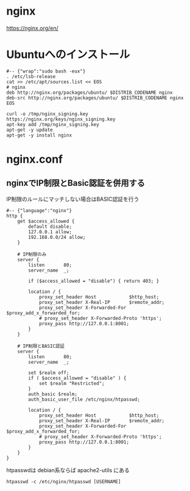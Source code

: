 # nginx

https://nginx.org/en/

# Ubuntuへのインストール

	#-- {"wrap":"sudo bash -eux"}
	. /etc/lsb-release
	cat >> /etc/apt/sources.list << EOS
	# nginx
	deb http://nginx.org/packages/ubuntu/ $DISTRIB_CODENAME nginx
	deb-src http://nginx.org/packages/ubuntu/ $DISTRIB_CODENAME nginx
	EOS

	curl -o /tmp/nginx_signing.key https://nginx.org/keys/nginx_signing.key
	apt-key add /tmp/nginx_signing.key
	apt-get -y update
	apt-get -y install nginx

# nginx.conf

## nginxでIP制限とBasic認証を併用する

IP制限のルールにマッチしない場合はBASIC認証を行う

	#-- {"language":"nginx"}
	http {
		get $access_allowed {
			default disable;
			127.0.0.1 allow;
			192.168.0.0/24 allow;	
		}
	
		# IP制限のみ
		server {
			listen       80;
			server_name  _;
	
			if ($access_allowed = "disable") { return 403; }
	
			location / {
				proxy_set_header Host            $http_host;
				proxy_set_header X-Real-IP       $remote_addr;
				proxy_set_header X-Forwarded-For $proxy_add_x_forwarded_for;
				# proxy_set_header X-Forwarded-Proto 'https';
				proxy_pass http://127.0.0.1:8001;
			}
		}
	
		# IP制限とBASIC認証
		server {
			listen       80;
			server_name  _;
	
			set $realm off;
			if ( $access_allowed = "disable" ) {
			    set $realm "Restricted";
			}
			auth_basic $realm;
			auth_basic_user_file /etc/nginx/htpasswd;
	
			location / {
				proxy_set_header Host            $http_host;
				proxy_set_header X-Real-IP       $remote_addr;
				proxy_set_header X-Forwarded-For $proxy_add_x_forwarded_for;
				# proxy_set_header X-Forwarded-Proto 'https';
				proxy_pass http://127.0.0.1:8001;
			}
		}
	}

htpasswdは debian系ならば apache2-utils にある

	htpasswd -c /etc/nginx/htpasswd [USERNAME]


